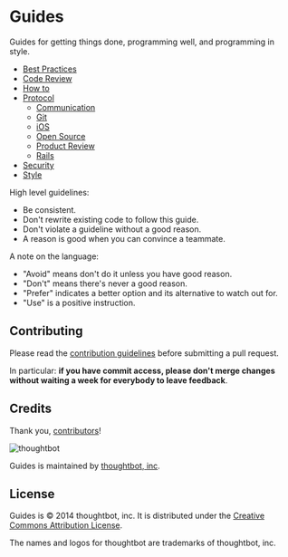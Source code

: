 Guides
======

Guides for getting things done, programming well, and programming in style.

* [Best Practices](https://github.com/thoughtbot/guides/tree/master/best-practices)
* [Code Review](https://github.com/thoughtbot/guides/tree/master/code-review)
* [How to](https://github.com/thoughtbot/guides/tree/master/how-to)
* [Protocol](https://github.com/thoughtbot/guides/tree/master/protocol)
  * [Communication](https://github.com/thoughtbot/guides/tree/master/protocol/communication)
  * [Git](https://github.com/thoughtbot/guides/tree/master/protocol/git)
  * [iOS](https://github.com/thoughtbot/guides/tree/master/protocol/ios)
  * [Open Source](https://github.com/thoughtbot/guides/tree/master/protocol/open-source)
  * [Product Review](https://github.com/thoughtbot/guides/tree/master/protocol/product-review)
  * [Rails](https://github.com/thoughtbot/guides/tree/master/protocol/rails)
* [Security](https://github.com/thoughtbot/guides/tree/master/security)
* [Style](https://github.com/thoughtbot/guides/tree/master/style)

High level guidelines:

* Be consistent.
* Don't rewrite existing code to follow this guide.
* Don't violate a guideline without a good reason.
* A reason is good when you can convince a teammate.

A note on the language:

* "Avoid" means don't do it unless you have good reason.
* "Don't" means there's never a good reason.
* "Prefer" indicates a better option and its alternative to watch out for.
* "Use" is a positive instruction.

Contributing
------------

Please read the [contribution guidelines] before submitting a pull request.

In particular: **if you have commit access, please don't merge changes without
waiting a week for everybody to leave feedback**.

[contribution guidelines]: /CONTRIBUTING.md

Credits
-------

Thank you, [contributors](https://github.com/thoughtbot/guides/graphs/contributors)!

![thoughtbot](http://thoughtbot.com/images/tm/logo.png)

Guides is maintained by [thoughtbot, inc](http://thoughtbot.com/community).

License
-------

Guides is © 2014 thoughtbot, inc. It is distributed under the [Creative Commons
Attribution License](http://creativecommons.org/licenses/by/3.0/).

The names and logos for thoughtbot are trademarks of thoughtbot, inc.
